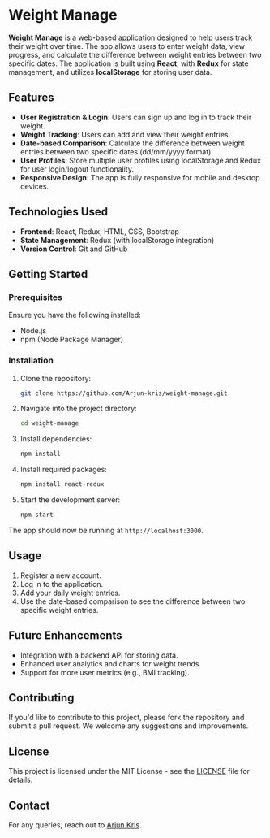 # Weight Manage

**Weight Manage** is a web-based application designed to help users track their weight over time. The app allows users to enter weight data, view progress, and calculate the difference between weight entries between two specific dates. The application is built using **React**, with **Redux** for state management, and utilizes **localStorage** for storing user data.

## Features

- **User Registration & Login**: Users can sign up and log in to track their weight.
- **Weight Tracking**: Users can add and view their weight entries.
- **Date-based Comparison**: Calculate the difference between weight entries between two specific dates (dd/mm/yyyy format).
- **User Profiles**: Store multiple user profiles using localStorage and Redux for user login/logout functionality.
- **Responsive Design**: The app is fully responsive for mobile and desktop devices.

## Technologies Used

- **Frontend**: React, Redux, HTML, CSS, Bootstrap
- **State Management**: Redux (with localStorage integration)
- **Version Control**: Git and GitHub

## Getting Started

### Prerequisites

Ensure you have the following installed:

- Node.js
- npm (Node Package Manager)

### Installation

1. Clone the repository:

    ```bash
    git clone https://github.com/Arjun-kris/weight-manage.git
    ```

2. Navigate into the project directory:

    ```bash
    cd weight-manage
    ```

3. Install dependencies:

    ```bash
    npm install
    ```

4. Install required packages:

    ```bash
    npm install react-redux
    ```

5. Start the development server:

    ```bash
    npm start
    ```

The app should now be running at `http://localhost:3000`.

## Usage

1. Register a new account.
2. Log in to the application.
3. Add your daily weight entries.
4. Use the date-based comparison to see the difference between two specific weight entries.

## Future Enhancements

- Integration with a backend API for storing data.
- Enhanced user analytics and charts for weight trends.
- Support for more user metrics (e.g., BMI tracking).

## Contributing

If you'd like to contribute to this project, please fork the repository and submit a pull request. We welcome any suggestions and improvements.

## License

This project is licensed under the MIT License - see the [LICENSE](LICENSE) file for details.

## Contact

For any queries, reach out to [Arjun Kris](https://github.com/Arjun-kris).
